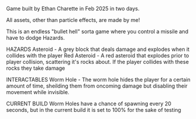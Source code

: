 Game built by Ethan Charette in Feb 2025 in two days.

All assets, other than particle effects, are made by me!

This is an endless "bullet hell" sorta game where you control a missile and have to dodge Hazards.

HAZARDS
Asteroid - A grey block that deals damage and explodes when it collides with the player
Red Asteroid - A red asteroid that explodes prior to player collision, scattering it's rocks about. If the player collides with these rocks they take damage

INTERACTABLES
Worm Hole - The worm hole hides the player for a certain amount of time, sheilding them from oncoming damage but disabling their movement while invisible.

CURRENT BUILD
Worm Holes have a chance of spawning every 20 seconds, but in the current build it is set to 100% for the sake of testing
